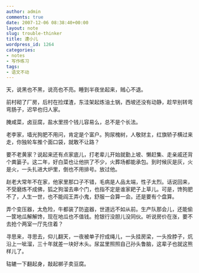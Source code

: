 ```yaml
---
author: admin
comments: true
date: 2007-12-06 08:38:40+00:00
layout: note
slug: trouble-thinker
title: 遭小儿
wordpress_id: 1264
categories:
- notes
- 写作练习
tags:
- 语文不动
---
```


天，说黑也不黑，说亮也不亮。睡到半夜坐起来，贼心不退。

前村砌了厂房，后村在捡煤渣，东洼架起炼油土锅，西坡还没有动静，趁早别转弯弯肠子，迟早也归人家。

腌咸菜，卤豆腐，盐水里捞个钱儿容易么，总不是个长法。

老李家，墙光狗肥不用问，肯定是个富户。狗尿槐树，人敬财主，红旗轿子横过来走，你独轮车推个面口袋，就敢不让路？

要不老黄家？说起来还有点家底儿，打老辈儿开始就勤上坡、懒赶集、走亲戚还背个粪篓子。这二年，好白菜也让他拱了不少，火葬场都能承包。到时候灰是灰，火是火，一头扎进大炉里，倒也不用排号。放过他。

赵老大常年不在家，他家里那口子不错，毛病是人品太端，性子太烈。话说回来，不受磨炼不成佛，狐之狗溜去串个门，也指不定是谁家耙子上草儿。可是，馋狗肥不了，人生一世，也不能阎王弄小鬼，舒服一会算一会。还是要有个盘算。

弄个变压器，太危险，牛都装了防盗器，世道远不如从前。生产队那会儿，还能偷一筐地瓜解解馋，现在地瓜也不值钱。抢银行没胆儿没同伙。听说房价在涨，要不去抢个两室一厅先住着？

寻思来，寻思去，仰儿翻天，一夜被单子拧成绳儿，一头挂房梁，一头拴脖子，炕沿上一呲溜，三十年就差一块好木头。尿盆里照照自己孙头鲁脑，这辈子也就这熊样儿了。

轱辘一下翻起身，敲起梆子卖豆腐。
